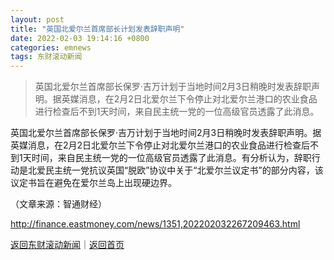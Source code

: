 ```yaml
---
layout: post
title: "英国北爱尔兰首席部长计划发表辞职声明"
date: 2022-02-03 19:14:16 +0800
categories: emnews
tags: 东财滚动新闻
---
```

> 英国北爱尔兰首席部长保罗·吉万计划于当地时间2月3日稍晚时发表辞职声明。据英媒消息，在2月2日北爱尔兰下令停止对北爱尔兰港口的农业食品进行检查后不到1天时间，来自民主统一党的一位高级官员透露了此消息。

<p>英国北爱尔兰首席部长保罗·吉万计划于当地时间2月3日稍晚时发表辞职声明。据英媒消息，在2月2日北爱尔兰下令停止对北爱尔兰港口的农业食品进行检查后不到1天时间，来自民主统一党的一位高级官员透露了此消息。有分析认为，辞职行动是北爱民主统一党抗议英国“脱欧”协议中关于“北爱尔兰议定书”的部分内容，该议定书旨在避免在爱尔兰岛上出现硬边界。</p><p class="em_media">（文章来源：智通财经）</p>

<http://finance.eastmoney.com/news/1351,202202032267209463.html>

[返回东财滚动新闻](//finews.withounder.com/emnews/)｜[返回首页](//finews.withounder.com/)